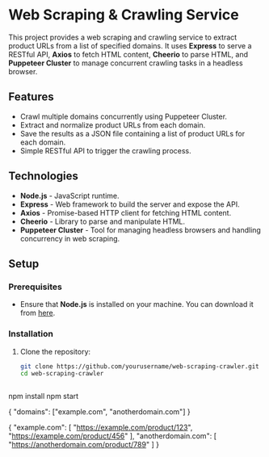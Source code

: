 # Web Scraping & Crawling Service

This project provides a web scraping and crawling service to extract product URLs from a list of specified domains. It uses **Express** to serve a RESTful API, **Axios** to fetch HTML content, **Cheerio** to parse HTML, and **Puppeteer Cluster** to manage concurrent crawling tasks in a headless browser.

## Features

- Crawl multiple domains concurrently using Puppeteer Cluster.
- Extract and normalize product URLs from each domain.
- Save the results as a JSON file containing a list of product URLs for each domain.
- Simple RESTful API to trigger the crawling process.

## Technologies

- **Node.js** - JavaScript runtime.
- **Express** - Web framework to build the server and expose the API.
- **Axios** - Promise-based HTTP client for fetching HTML content.
- **Cheerio** - Library to parse and manipulate HTML.
- **Puppeteer Cluster** - Tool for managing headless browsers and handling concurrency in web scraping.

## Setup

### Prerequisites

- Ensure that **Node.js** is installed on your machine. You can download it from [here](https://nodejs.org/).

### Installation

1. Clone the repository:

   ```bash
   git clone https://github.com/yourusername/web-scraping-crawler.git
   cd web-scraping-crawler



npm install
npm start

{
  "domains": ["example.com", "anotherdomain.com"]
}

{
  "example.com": [
    "https://example.com/product/123",
    "https://example.com/product/456"
  ],
  "anotherdomain.com": [
    "https://anotherdomain.com/product/789"
  ]
}
